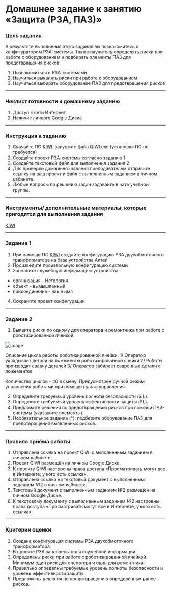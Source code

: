 # Домашнее задание к занятию «Защита (РЗА, ПАЗ)»

### Цель задания

В результате выполнения этого задания вы познакомитесь с конфигуратором РЗА-системы. Также научитесь определять риски при работе с оборудованием и подбирать элементы ПАЗ для предотвращения рисков. 

1. Познакомиться с РЗА-системами
2. Научиться выявлять риски при работе с оборудованием
3. Научиться выбирать оборудование ПАЗ для предотвращения рисков

------

### Чеклист готовности к домашнему заданию

1. Доступ к сети Интернет
2. Наличие личного Google Диска

------

### Инструкция к заданию

1. Скачайте ПО [KIWI](http://i-mt.net/kiwi), запустите файл QIWI.exe (установка ПО не требуется)
2. Создайте проект РЗА-системы согласно заданию 1
3. Создайте текстовый файл для выполнения задания 2
4. Для проверки домашнего задания преподавателем отправьте ссылку на ваш проект и файл с выполненным заданием в личном кабинете.
5. Любые вопросы по решению задач задавайте в чате учебной группы.

------

### Инструменты/ дополнительные материалы, которые пригодятся для выполнения задания

[KIWI](http://i-mt.net/kiwi)

------

### Задание 1

1. При помощи ПО [KIWI](http://i-mt.net/kiwi) создайте конфигурацию РЗА двухобмоточного трансформатора на базе устройства Алтей
2. Произведите произвольную конфигурацию системы
3. Заполните служебную информацию устройства:
- организация - Нетология
- объект - вымышленный
- присоединение - ваше имя
4. Сохраните проект конфигурации

------

### Задание 2

1. Выявите риски по одному для оператора и ремонтника при работе с роботизированной ячейкой:

![image](https://github.com/netology-code/pib-homeworks/blob/main/9.3/%D0%A0%D0%BE%D0%B1%D0%BE%D1%82%D0%B8%D0%B7%D0%B8%D1%80%D0%BE%D0%B2%D0%B0%D0%BD%D0%BD%D0%B0%D1%8F%20%D1%8F%D1%87%D0%B5%D0%B8%CC%86%D0%BA%D0%B0.jpg)

Описание цикла работы роботизированной ячейки:
1/ Оператор укладывает детали на ложементы роботизированной ячейки
2/ Роботы производят сварку деталей
3/ Оператор забирает сваренные детали с ложементов

Количество циклов - 40 в смену.
Предусмотрен ручной режим управления роботами при помощи пульта управления.
   
2. Определите требуемый уровень полноты безопасности (SIL).
3. Определите требуемый уровень эффективности защиты (PL).
4. Предложите решения по предотвращению рисков при помощи ПАЗ-системы (указажите элементы).
5. Необязательное задание (*): подберите оборудование ПАЗ для предотвращения выявленных рисков.


------

### Правила приёма работы

1. Отправлена ссылка на проект QIWI с выполненным заданием в личном кабинете.
2. Проект QIWI размещён на личном Google Диске.
3. К проекту QIWI настроены права доступа «Просматривать могут все в Интернете, у кого есть ссылка».
4. Отправлена ссылка на текстовый документ с выполненным заданием №2 в личном кабинете.
5. Текстовый документ с выполненным заданием №2 размещён на личном Google Диске.
6. К текстовому документу с выполненным заданием №2 настроены права доступа «Просматривать могут все в Интернете, у кого есть ссылка».

------

### Критерии оценки

1. Создана конфигурация системы РЗА двухобмоточного трансформатора.
2. В проекте РЗА заполнены поля служебной информации.
3. Определены риски при работе с роботизированной ячейкой. Минимум один риск для оператора и один для ремонтника.
4. Правильно определны требуемые уровень полноты безопасности и уровень эффективности защиты.
5. Предложены решения по предотвращению определённых ранее рисков.
